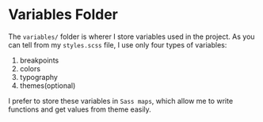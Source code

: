 # Variables Folder

The `variables/` folder is wherer I store variables used in the project.
As you can tell from my `styles.scss` file, I use only four types of variables:
1. breakpoints
2. colors
3. typography
4. themes(optional)

I prefer to store these variables in `Sass maps`, which allow me to write functions and get values
from theme easily.

